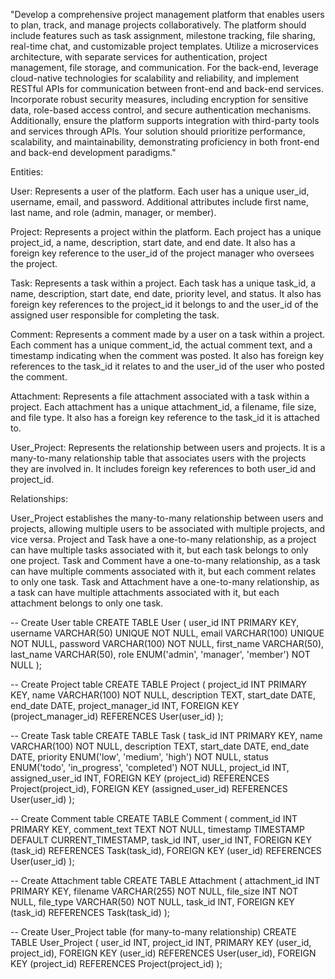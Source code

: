 "Develop a comprehensive project management platform that enables users to plan, track, and manage projects collaboratively. The platform should include features such as task assignment, milestone tracking, file sharing, real-time chat, and customizable project templates. Utilize a microservices architecture, with separate services for authentication, project management, file storage, and communication. 
For the back-end, leverage cloud-native technologies for scalability and reliability, and implement RESTful APIs for communication between front-end and back-end services. Incorporate robust security measures, including encryption for sensitive data, role-based access control, and secure authentication mechanisms. Additionally, ensure the platform supports integration with third-party tools and services through APIs. Your solution should prioritize performance, scalability, and maintainability, demonstrating proficiency in both front-end and back-end development paradigms."

Entities:

User: Represents a user of the platform. Each user has a unique user_id, username, email, and password. Additional attributes include first name, last name, and role (admin, manager, or member).

Project: Represents a project within the platform. Each project has a unique project_id, a name, description, start date, and end date. It also has a foreign key reference to the user_id of the project manager who oversees the project.

Task: Represents a task within a project. Each task has a unique task_id, a name, description, start date, end date, priority level, and status. It also has foreign key references to the project_id it belongs to and the user_id of the assigned user responsible for completing the task.

Comment: Represents a comment made by a user on a task within a project. Each comment has a unique comment_id, the actual comment text, and a timestamp indicating when the comment was posted. It also has foreign key references to the task_id it relates to and the user_id of the user who posted the comment.

Attachment: Represents a file attachment associated with a task within a project. Each attachment has a unique attachment_id, a filename, file size, and file type. It also has a foreign key reference to the task_id it is attached to.

User_Project: Represents the relationship between users and projects. It is a many-to-many relationship table that associates users with the projects they are involved in. It includes foreign key references to both user_id and project_id.

Relationships:

User_Project establishes the many-to-many relationship between users and projects, allowing multiple users to be associated with multiple projects, and vice versa.
Project and Task have a one-to-many relationship, as a project can have multiple tasks associated with it, but each task belongs to only one project.
Task and Comment have a one-to-many relationship, as a task can have multiple comments associated with it, but each comment relates to only one task.
Task and Attachment have a one-to-many relationship, as a task can have multiple attachments associated with it, but each attachment belongs to only one task.


-- Create User table
CREATE TABLE User (
    user_id INT PRIMARY KEY,
    username VARCHAR(50) UNIQUE NOT NULL,
    email VARCHAR(100) UNIQUE NOT NULL,
    password VARCHAR(100) NOT NULL,
    first_name VARCHAR(50),
    last_name VARCHAR(50),
    role ENUM('admin', 'manager', 'member') NOT NULL
);

-- Create Project table
CREATE TABLE Project (
    project_id INT PRIMARY KEY,
    name VARCHAR(100) NOT NULL,
    description TEXT,
    start_date DATE,
    end_date DATE,
    project_manager_id INT,
    FOREIGN KEY (project_manager_id) REFERENCES User(user_id)
);

-- Create Task table
CREATE TABLE Task (
    task_id INT PRIMARY KEY,
    name VARCHAR(100) NOT NULL,
    description TEXT,
    start_date DATE,
    end_date DATE,
    priority ENUM('low', 'medium', 'high') NOT NULL,
    status ENUM('todo', 'in_progress', 'completed') NOT NULL,
    project_id INT,
    assigned_user_id INT,
    FOREIGN KEY (project_id) REFERENCES Project(project_id),
    FOREIGN KEY (assigned_user_id) REFERENCES User(user_id)
);

-- Create Comment table
CREATE TABLE Comment (
    comment_id INT PRIMARY KEY,
    comment_text TEXT NOT NULL,
    timestamp TIMESTAMP DEFAULT CURRENT_TIMESTAMP,
    task_id INT,
    user_id INT,
    FOREIGN KEY (task_id) REFERENCES Task(task_id),
    FOREIGN KEY (user_id) REFERENCES User(user_id)
);

-- Create Attachment table
CREATE TABLE Attachment (
    attachment_id INT PRIMARY KEY,
    filename VARCHAR(255) NOT NULL,
    file_size INT NOT NULL,
    file_type VARCHAR(50) NOT NULL,
    task_id INT,
    FOREIGN KEY (task_id) REFERENCES Task(task_id)
);

-- Create User_Project table (for many-to-many relationship)
CREATE TABLE User_Project (
    user_id INT,
    project_id INT,
    PRIMARY KEY (user_id, project_id),
    FOREIGN KEY (user_id) REFERENCES User(user_id),
    FOREIGN KEY (project_id) REFERENCES Project(project_id)
);
